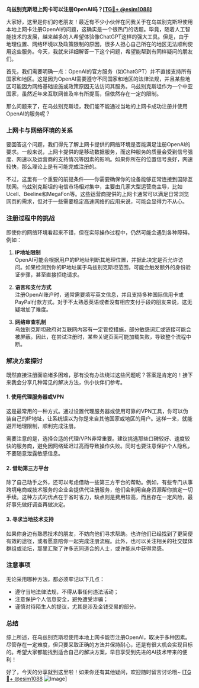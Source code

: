 **乌兹别克斯坦上网卡可以注册OpenAI吗？[[TG💪+ @esim1088](https://t.me/s/esim1088)]**

大家好，这里是你们的老朋友！最近有不少小伙伴在问我关于在乌兹别克斯坦使用本地上网卡注册OpenAI的问题，这确实是一个很热门的话题。毕竟，随着人工智能技术的发展，越来越多的人希望体验像ChatGPT这样的强大工具。但是，由于地理位置、网络环境以及政策限制的原因，很多人担心自己所在的地区无法顺利使用这些服务。今天，我就来详细解答一下这个问题，希望能帮到有同样疑问的朋友们。

首先，我们需要明确一点：OpenAI的官方服务（如ChatGPT）并不直接支持所有国家和地区。这是因为OpenAI需要遵守不同国家和地区的法律法规，并且某些地区可能因为网络基础设施或政策原因无法访问其服务。乌兹别克斯坦作为一个中亚国家，虽然近年来互联网普及率有所提高，但依然存在一定的限制。

那么问题来了，在乌兹别克斯坦，我们能不能通过当地的上网卡成功注册并使用OpenAI的服务呢？

### **上网卡与网络环境的关系**
要回答这个问题，我们得先了解上网卡提供的网络环境是否能满足注册OpenAI的要求。一般来说，上网卡提供的是移动数据服务，而这种服务的质量会受到信号强度、网速以及运营商的支持情况等因素的影响。如果你所在的位置信号良好，网速较快，那么理论上是有可能完成注册的。

不过，这里有一个重要的前提条件——你需要确保你的设备能够正常连接到国际互联网。乌兹别克斯坦的电信市场相对集中，主要由几家大型运营商主导，比如Ucell、Beeline和MegaFon等。这些运营商提供的上网卡通常可以满足日常浏览网页的需求，但对于一些需要稳定高速网络的应用来说，可能会显得力不从心。

### **注册过程中的挑战**
即使你的网络环境看起来不错，但在实际操作过程中，仍然可能会遇到各种障碍。例如：

1. **IP地址限制**  
   OpenAI可能会根据用户的IP地址判断其地理位置，并据此决定是否允许访问。如果检测到你的IP地址属于乌兹别克斯坦范围，可能会触发额外的身份验证步骤，甚至直接拒绝请求。

2. **语言和支付方式**  
   注册OpenAI账户时，通常需要填写英文信息，并且支持多种国际信用卡或PayPal付款方式。对于不太熟悉英语或者没有相应支付手段的朋友来说，这无疑增加了难度。

3. **网络审查机制**  
   乌兹别克斯坦政府对互联网内容有一定管控措施，部分敏感词汇或链接可能会被屏蔽。因此，在尝试注册时，某些关键页面可能加载失败，导致整个流程中断。

### **解决方案探讨**
既然直接注册面临诸多困难，那有没有办法绕过这些问题呢？答案是肯定的！接下来我会分享几种常见的解决方法，供小伙伴们参考。

#### **1. 使用代理服务器或VPN**
这是最常用的一种方式。通过设置代理服务器或使用可靠的VPN工具，你可以伪装自己的IP地址，让系统误以为你是来自其他国家或地区的用户。这样一来，就能避开地理限制，顺利完成注册。

需要注意的是，选择合适的代理/VPN非常重要。建议挑选那些口碑较好、速度较快的服务商，避免因网络延迟过高而导致操作失败。同时也要注意保护个人隐私，不要随意泄露敏感信息。

#### **2. 借助第三方平台**
除了自己动手之外，还可以考虑借助一些第三方平台的帮助。例如，有些专门从事跨境电商或技术服务的企业会提供代注册服务，他们会利用自身资源帮你搞定一切手续。这种方式的优点在于省时省力，缺点则是费用较高，而且存在一定风险，最好事先做好调查再做决定。

#### **3. 寻求当地技术支持**
如果你身边有熟悉技术的朋友，不妨向他们寻求帮助。也许他们已经找到了更简便有效的途径，或者愿意陪你一起完成注册流程。此外，也可以关注相关的社交媒体群组或论坛，那里汇聚了许多志同道合的人士，或许能从中获得灵感。

### **注意事项**
无论采用哪种方法，都必须牢记以下几点：
- 遵守当地法律法规，不得从事任何违法活动；
- 注意保护个人信息安全，避免遭受诈骗；
- 谨慎对待陌生人的提议，尤其是涉及金钱交易的部分。

### **总结**
综上所述，在乌兹别克斯坦使用本地上网卡能否注册OpenAI，取决于多种因素。尽管存在一定难度，但只要采取正确的方法并保持耐心，还是有很大机会实现目标的。希望大家都能找到适合自己的解决方案，早日享受到先进的AI技术带来的便利！

好了，今天的分享就到这里啦！如果你还有其他疑问，欢迎随时留言讨论哦~ [[TG💪+ @esim1088](https://t.me/s/esim1088) ![Image](https://i.postimg.cc/4NQfJmqS/Snipaste-2025-05-13-00-14-12.png)]